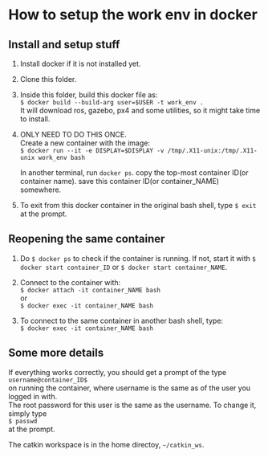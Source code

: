 
# How to setup the work env in docker

## Install and setup stuff

1. Install docker if it is not installed yet.
2. Clone this folder.
3. Inside this folder, build this docker file as:  
`$ docker build --build-arg user=$USER -t work_env .`  
It will download ros, gazebo, px4 and some utilities, so it might take time to install.
4. ONLY NEED TO DO THIS ONCE.  
Create a new container with the image:  
`$ docker run --it -e DISPLAY=$DISPLAY -v /tmp/.X11-unix:/tmp/.X11-unix work_env bash` 

    In another terminal, run `docker ps`. copy the top-most container ID(or container name).
save this container ID(or container_NAME) somewhere.

5. To exit from this docker container in the original bash shell, type `$ exit` at the prompt.

## Reopening the same container
1. Do `$ docker ps` to check if the container is running.
If not, start it with `$ docker start container_ID` or `$ docker start container_NAME`.  

2. Connect to the container with:  
`$ docker attach -it container_NAME bash`  
or  
`$ docker exec -it container_NAME bash`

3. To connect to the same container in another bash shell, type:  
`$ docker exec -it container_NAME bash`

## Some more details
If everything works correctly, you should get a prompt of the type  
`username@container_ID$ `  
on running the container, where username is the same as of the user you logged in with.  
The root password for this user is the same as the username. To change it, simply type   
`$ passwd`  
at the prompt. 

The catkin workspace is in the home directoy, `~/catkin_ws`.


